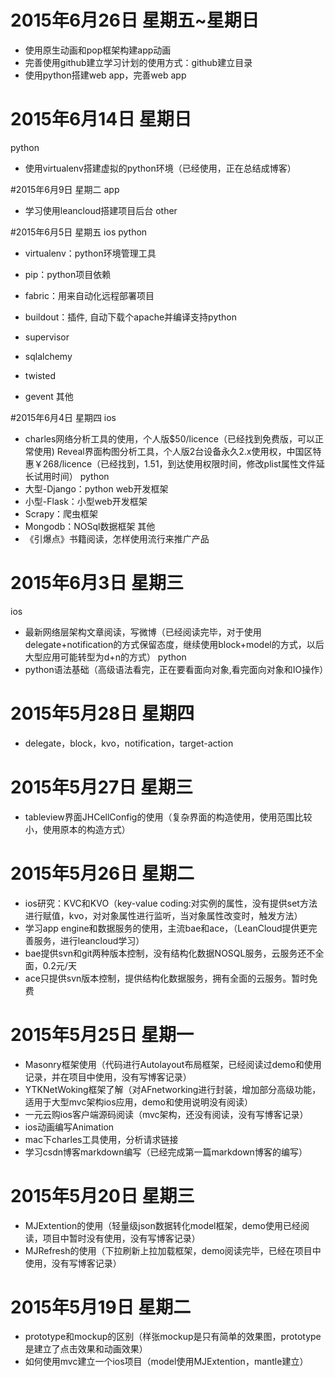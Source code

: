 






# 2015年6月26日 星期五~星期日
* 使用原生动画和pop框架构建app动画
* 完善使用github建立学习计划的使用方式：github建立目录
* 使用python搭建web app，完善web app

# 2015年6月14日 星期日

python
* 使用virtualenv搭建虚拟的python环境（已经使用，正在总结成博客）

#2015年6月9日 星期二 
app
* 学习使用leancloud搭建项目后台
other

#2015年6月5日 星期五 
ios
python

* virtualenv：python环境管理工具

* pip：python项目依赖 

* fabric：用来自动化远程部署项目

* buildout：插件, 自动下载个apache并编译支持python

* supervisor

* sqlalchemy

* twisted

* gevent
其他

#2015年6月4日 星期四 
ios

* charles网络分析工具的使用，个人版$50/licence（已经找到免费版，可以正常使用)
Reveal界面构图分析工具，个人版2台设备永久2.x使用权，中国区特惠￥268/licence（已经找到，1.51，到达使用权限时间，修改plist属性文件延长试用时间）
python
* 大型-Django：python web开发框架
* 小型-Flask：小型web开发框架
* Scrapy：爬虫框架
* Mongodb：NOSql数据框架
其他
* 《引爆点》书籍阅读，怎样使用流行来推广产品

# 2015年6月3日 星期三 
ios
* 最新网络层架构文章阅读，写微博（已经阅读完毕，对于使用delegate+notification的方式保留态度，继续使用block+model的方式，以后大型应用可能转型为d+n的方式）
python
* python语法基础（高级语法看完，正在要看面向对象,看完面向对象和IO操作）

# 2015年5月28日 星期四 
* delegate，block，kvo，notification，target-action

# 2015年5月27日 星期三 
* tableview界面JHCellConfig的使用（复杂界面的构造使用，使用范围比较小，使用原本的构造方式）

# 2015年5月26日 星期二 
* ios研究：KVC和KVO（key-value coding:对实例的属性，没有提供set方法进行赋值，kvo，对对象属性进行监听，当对象属性改变时，触发方法）
* 学习app engine和数据服务的使用，主流bae和ace，（LeanCloud提供更完善服务，进行leancloud学习）
* bae提供svn和git两种版本控制，没有结构化数据NOSQL服务，云服务还不全面，0.2元/天
* ace只提供svn版本控制，提供结构化数据服务，拥有全面的云服务。暂时免费

# 2015年5月25日 星期一 
* Masonry框架使用（代码进行Autolayout布局框架，已经阅读过demo和使用记录，并在项目中使用，没有写博客记录）
* YTKNetWoking框架了解（对AFnetworking进行封装，增加部分高级功能，适用于大型mvc架构ios应用，demo和使用说明没有阅读）
* 一元云购ios客户端源码阅读（mvc架构，还没有阅读，没有写博客记录）
* ios动画编写Animation
* mac下charles工具使用，分析请求链接
* 学习csdn博客markdown编写（已经完成第一篇markdown博客的编写）



# 2015年5月20日 星期三 

* MJExtention的使用（轻量级json数据转化model框架，demo使用已经阅读，项目中暂时没有使用，没有写博客记录）
* MJRefresh的使用（下拉刷新上拉加载框架，demo阅读完毕，已经在项目中使用，没有写博客记录）

# 2015年5月19日 星期二 
* prototype和mockup的区别（样张mockup是只有简单的效果图，prototype是建立了点击效果和动画效果）
* 如何使用mvc建立一个ios项目（model使用MJExtention，mantle建立）





